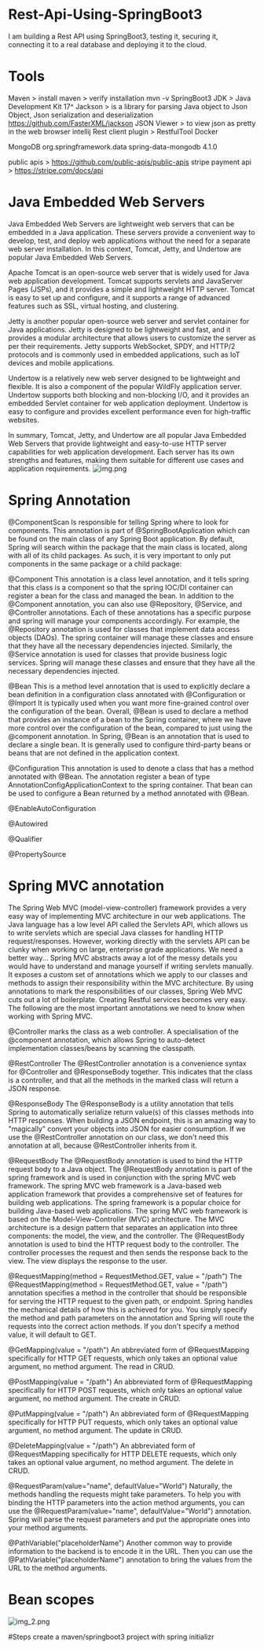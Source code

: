 # Rest-Api-Using-SpringBoot3
I am building a Rest API using SpringBoot3, testing it, securing it, connecting it to a real database and deploying it to the cloud.

# Tools
Maven > install maven > verify installation mvn -v 
SpringBoot3
JDK > Java Development Kit 17^
Jackson > is a library for parsing Java object to Json Object, Json serialization and deserialization
https://github.com/FasterXML/jackson 
JSON Viewer > to view json as pretty in the web browser
intellij Rest client plugin > RestfulTool
Docker

MongoDB
<dependency>
<groupId>org.springframework.data</groupId>
<artifactId>spring-data-mongodb</artifactId>
<version>4.1.0</version>
</dependency>

public apis > https://github.com/public-apis/public-apis
stripe payment api > https://stripe.com/docs/api


# Java Embedded Web Servers
Java Embedded Web Servers are lightweight web servers that can be embedded in a Java application.
These servers provide a convenient way to develop, test,
and deploy web applications without the need for a separate web server installation.
In this context, Tomcat, Jetty, and Undertow are popular Java Embedded Web Servers.

Apache Tomcat is an open-source web server that is widely used for Java web application development.
Tomcat supports servlets and JavaServer Pages (JSPs), and it provides a simple and lightweight HTTP server.
Tomcat is easy to set up and configure, and it supports a range of advanced features such as SSL,
virtual hosting, and clustering.

Jetty is another popular open-source web server and servlet container for Java applications.
Jetty is designed to be lightweight and fast, and it provides a modular architecture that
allows users to customize the server as per their requirements.
Jetty supports WebSocket, SPDY, and HTTP/2 protocols and is commonly used in embedded applications,
such as IoT devices and mobile applications.

Undertow is a relatively new web server designed to be lightweight and flexible.
It is also a component of the popular WildFly application server.
Undertow supports both blocking and non-blocking I/O, and it provides
an embedded Servlet container for web application deployment.
Undertow is easy to configure and provides excellent performance even for high-traffic websites.

In summary, Tomcat, Jetty, and Undertow are all popular Java Embedded Web Servers that provide lightweight
and easy-to-use HTTP server capabilities for web application development.
Each server has its own strengths and features, making them suitable
for different use cases and application requirements.
![img.png](img.png)

# Spring Annotation
@ComponentScan
Is responsible for telling Spring where to look for components.
This annotation is part of @SpringBootApplication which can be found 
on the main class of any Spring Boot application.
By default, Spring will search within the package that the main class is located,
along with all of its child packages.
As such, it is very important to only put components in the same package
or a child package:

@Component
This annotation is a class level annotation, and it tells spring that this class is a component 
so that the spring IOC/DI container can register a bean for the class and managed the bean.
In addition to the @Component annotation, you can also use
@Repository, @Service, and @Controller annotations.
Each of these annotations has a specific purpose and spring will manage your components
accordingly.
For example, the @Repository annotation is used for classes that implement
data access objects (DAOs).
The spring container will manage these classes and ensure that they have all
the necessary dependencies injected.
Similarly, the @Service annotation is used for classes that provide business logic services.
Spring will manage these classes and ensure that they have all the necessary dependencies injected.

@Bean
This is a method level annotation that is used to explicitly declare a bean definition
in a configuration class annotated with @Configuration or @Import
It is typically used when you want more fine-grained control over the configuration of the bean.
Overall, @Bean is used to declare a method that provides an instance of a bean to the Spring container,
where we have more control over the configuration of the bean, compared to just using the @component annotation.
In Spring, @Bean is an annotation that is used to declare a single bean.
It is generally used to configure third-party beans
or beans that are not defined in the application context.

@Configuration
This annotation is used to denote a class that has a method annotated with @Bean. 
The annotation register a bean of type AnnotationConfigApplicationContext to the spring container.
That bean can be used to configure a Bean returned by a method annotated with @Bean.

@EnableAutoConfiguration

@Autowired

@Qualifier

@PropertySource

# Spring MVC annotation
The Spring Web MVC (model-view-controller) framework provides
a very easy way of implementing MVC architecture in our web applications.
The Java language has a low level API called the Servlets API,
which allows us to write servlets which are special Java classes for handling
HTTP request/responses. However, working directly with the servlets API can be clunky when working on large,
enterprise grade applications. We need a better way...
Spring MVC abstracts away a lot of the messy details you would have to understand
and manage yourself if writing servlets manually.
It exposes a custom set of annotations which we apply to our classes
and methods to assign their responsibility within the MVC architecture.
By using annotations to mark the responsibilities of our classes, Spring Web MVC cuts out a lot of boilerplate.
Creating Restful services becomes very easy.
The following are the most important annotations we need to know when working with Spring MVC.

@Controller
marks the class as a web controller. A specialisation of the @component annotation, which allows Spring to auto-detect implementation classes/beans by scanning the classpath.

@RestController
The @RestController annotation is a convenience syntax for @Controller and @ResponseBody together. This indicates that the class is a controller, and that all the methods in the marked class will return a JSON response.

@ResponseBody
The @ResponseBody is a utility annotation that tells Spring to automatically serialize return value(s) of this classes methods into HTTP responses. When building a JSON endpoint, this is an amazing way to "magically" convert your objects into JSON for easier consumption. If we use the @RestController annotation on our class, we don't need this annotation at all, because @RestController inherits from it.

@RequestBody
The @RequestBody annotation is used to bind the HTTP request body to a Java object. The @RequestBody annotation is part of the spring framework and is used in conjunction with the spring MVC web framework. The spring MVC web framework is a Java-based web application framework that provides a comprehensive set of features for building web applications. The spring framework is a popular choice for building Java-based web applications. The spring MVC web framework is based on the Model-View-Controller (MVC) architecture. The MVC architecture is a design pattern that separates an application into three components: the model, the view, and the controller. The @RequestBody annotation is used to bind the HTTP request body to the controller. The controller processes the request and then sends the response back to the view. The view displays the response to the user.

@RequestMapping(method = RequestMethod.GET, value = "/path")
The @RequestMapping(method = RequestMethod.GET, value = "/path") annotation specifies a method in the controller that should be responsible for serving the HTTP request to the given path, or endpoint. Spring handles the mechanical details of how this is achieved for you. You simply specify the method and path parameters on the annotation and Spring will route the requests into the correct action methods. If you don't specify a method value, it will default to GET.

@GetMapping(value = "/path")
An abbreviated form of @RequestMapping specifically for HTTP GET requests, which only takes an optional value argument, no method argument. The read in CRUD.

@PostMapping(value = "/path")
An abbreviated form of @RequestMapping specifically for HTTP POST requests, which only takes an optional value argument, no method argument. The create in CRUD.

@PutMapping(value = "/path")
An abbreviated form of @RequestMapping specifically for HTTP PUT requests, which only takes an optional value argument, no method argument. The update in CRUD.

@DeleteMapping(value = "/path")
An abbreviated form of @RequestMapping specifically for HTTP DELETE requests, which only takes an optional value argument, no method argument. The delete in CRUD.

@RequestParam(value="name", defaultValue="World")
Naturally, the methods handling the requests might take parameters.
To help you with binding the HTTP parameters into the action method arguments,
you can use the @RequestParam(value="name", defaultValue="World") annotation.
Spring will parse the request parameters and put the appropriate ones into your method arguments.

@PathVariable("placeholderName")
Another common way to provide information to the backend is to encode it in the URL. Then you can use the @PathVariable("placeholderName") annotation to bring the values from the URL to the method arguments.

# Bean scopes
![img_2.png](img_2.png)

#Steps
create a maven/springboot3 project with spring initializr

